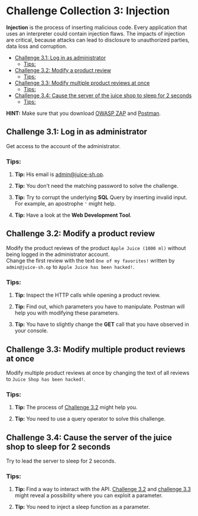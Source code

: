 # Challenge Collection 3: Injection

**Injection** is the process of inserting malicious code. Every application that uses an interpreter could contain injection flaws. The impacts of injection are critical, because attacks can lead to disclosure to unauthorized parties, data loss and corruption.

   * [Challenge 3.1: Log in as administrator](#challenge-31-log-in-as-administrator)
      * [Tips:](#tips)
   * [Challenge 3.2: Modify a product review](#challenge-32-modify-a-product-review)
      * [Tips:](#tips-1)
   * [Challenge 3.3: Modify multiple product reviews at once](#challenge-33-modify-multiple-product-reviews-at-once)
      * [Tips:](#tips-2)
   * [Challenge 3.4: Cause the server of the juice shop to sleep for 2 seconds](#challenge-34-cause-the-server-of-the-juice-shop-to-sleep-for-2-seconds)
      * [Tips:](#tips-3)

**HINT:** Make sure that you download [OWASP ZAP](https://github.com/zaproxy/zaproxy/wiki/Downloads) and [Postman](https://www.getpostman.com/apps).

## Challenge 3.1: Log in as administrator
Get access to the account of the administrator.

### Tips:

1. **Tip:** His email is admin@juice-sh.op.

2. **Tip:** You don't need the matching password to solve the challenge.

3. **Tip:** Try to corrupt the underlying **SQL** Query by inserting invalid input. For example, an apostrophe `'` might help.

4. **Tip:** Have a look at the **Web Development Tool**.


## Challenge 3.2: Modify a product review
Modify the product reviews of the product `Apple Juice (1000 ml)` without being logged in the administrator account.  
Change the first review with the text `One of my favorites!` written by `admin@juice-sh.op` to `Apple Juice has been hacked!`.

### Tips:

1. **Tip:** Inspect the HTTP calls while opening a product review.

2. **Tip:** Find out, which parameters you have to manipulate. Postman will help you with modifying these parameters.

3. **Tip:** You have to slightly change the **GET** call that you have observed in your console.


## Challenge 3.3: Modify multiple product reviews at once
Modify multiple product reviews at once by changing the text of all reviews to `Juice Shop has been hacked!`.

### Tips: 

1. **Tip:** The process of [Challenge 3.2](#challenge-32-modify-a-product-review) might help you.

2. **Tip:** You need to use a query operator to solve this challenge.


## Challenge 3.4: Cause the server of the juice shop to sleep for 2 seconds
Try to lead the server to sleep for 2 seconds.

### Tips:

1. **Tip:** Find a way to interact with the API. [Challenge 3.2](#challenge-32-modify-a-product-review) and [challenge 3.3](#challenge-33-modify-multiple-product-reviews-at-once) might reveal a possibility where you can exploit a parameter.

2. **Tip:** You need to inject a sleep function as a parameter.
